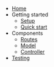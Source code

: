 * [Home](README)
* Getting started
  * [Setup](getting_started/setup)
  * [Quick start](getting_started/quick_start)
* Components
  * [Routes](components/routes)
  * [Model](components/model)
  * [Controller](components/controller)
* [Testing](testing/testing)
